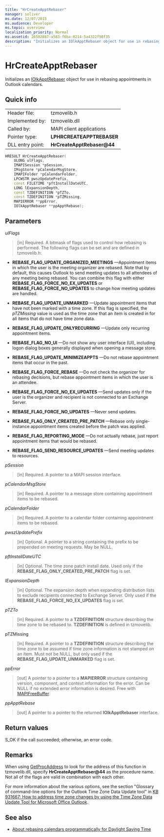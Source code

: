 ```yaml
---
title: "HrCreateApptRebaser"
manager: soliver
ms.date: 12/07/2015
ms.audience: Developer
ms.topic: overview
localization_priority: Normal
ms.assetid: 265028b7-a583-f6ba-0214-5a4322f98f35
description: "Initializes an IOlkApptRebaser object for use in rebasing appointments in Outlook calendars."
---
```


# HrCreateApptRebaser

Initializes an [IOlkApptRebaser](iolkapptrebaser.md) object for use in rebasing appointments in Outlook calendars. 
  
## Quick info

|||
|:-----|:-----|
|Header file:  <br/> |tzmovelib.h  <br/> |
|Implemented by:  <br/> |tzmovelib.dll  <br/> |
|Called by:  <br/> |MAPI client applications  <br/> |
|Pointer type:  <br/> |**LPHRCREATEAPPTREBASER** <br/> |
|DLL entry point:  <br/> |**HrCreateApptRebaser@44** <br/> |
   
```cpp
HRESULT HrCreateApptRebaser(  
    ULONG ulFlags, 
    IMAPISession *pSession, 
    IMsgStore *pCalendarMsgStore, 
    IMAPIFolder *pCalendarFolder, 
    LPCWSTR pwszUpdatePrefix, 
    const FILETIME *pftInstallDateUTC, 
    LONG lExpansionDepth, 
    const TZDEFINITION *pTZTo, 
    const TZDEFINITION *pTZMissing, 
    MAPIERROR **ppError, 
    IOlkApptRebaser **ppApptRebase); 

```

## Parameters

_ulFlags_
  
> [in] Required. A bitmask of flags used to control how rebasing is performed. The following flags can be set and are defined in tzmovelib.h:
    
   - **REBASE_FLAG_UPDATE_ORGANIZED_MEETINGS** —Appointment items in which the user is the meeting organizer are rebased. Note that by default, this causes Outlook to send meeting updates to all attendees of any meeting being rebased. You can combine this flag with either **REBASE_FLAG_FORCE_NO_EX_UPDATES** or **REBASE_FLAG_FORCE_NO_UPDATES** to change how meeting updates are handled. 
    
   - **REBASE_FLAG_UPDATE_UNMARKED** —Update appointment items that have not been marked with a time zone. If this flag is specified, the  *pTZMissing*  value is used as the time zone that an item is created in for all items that do not have time zone data. 
    
   - **REBASE_FLAG_UPDATE_ONLYRECURRING** —Update only recurring appointment items. 
    
   - **REBASE_FLAG_NO_UI** —Do not show any user interface (UI), including logon dialog boxes generally displayed when opening a message store. 
    
   - **REBASE_FLAG_UPDATE_MINIMIZEAPPTS** —Do not rebase appointment items that occur in the past. 
    
   - **REBASE_FLAG_FORCE_REBASE** —Do not check the organizer for rebasing decisions, but rebase appointment items in which the user is an attendee. 
    
   - **REBASE_FLAG_FORCE_NO_EX_UPDATES** —Send updates only if the user is the organizer and recipient is not connected to an Exchange Server. 
    
   - **REBASE_FLAG_FORCE_NO_UPDATES** —Never send updates. 
    
   - **REBASE_FLAG_ONLY_CREATED_PRE_PATCH** —Rebase only single-instance appointment items created before the patch was applied. 
    
   - **REBASE_FLAG_REPORTING_MODE** —Do not actually rebase, just report appointment items that would be rebased. 
    
   - **REBASE_FLAG_SEND_RESOURCE_UPDATES** —Send meeting updates to resources. 
    
_pSession_
  
> [in] Required. A pointer to a MAPI session interface.
    
_pCalendarMsgStore_
  
> [in] Required. A pointer to a message store containing appointment items to be rebased.
    
_pCalendarFolder_
  
> [in] Required. A pointer to a calendar folder containing appointment items to be rebased.
    
_pwszUpdatePrefix_
  
> [in] Optional. A pointer to a string containing the prefix to be prepended on meeting requests. May be NULL.
    
_pftInstallDateUTC_
  
> [in] Optional. The time zone patch install date. Used only if the **REBASE_FLAG_ONLY_CREATED_PRE_PATCH** flag is set. 
    
_IExpansionDepth_
  
> [in] Optional. The expansion depth when expanding distribution lists to exclude recipients connected to Exchange Server. Only used if the **REBASE_FLAG_FORCE_NO_EX_UPDATES** flag is set. 
    
_pTZTo_
  
> [in] Required. A pointer to a **TZDEFINITION** structure describing the time zone to be rebased to. **TZDEFINITION** is defined in tzmovelib. 
    
pTZMissing
  
> [in] Required. A pointer to a **TZDEFINITION** structure describing the time zone to be assumed if time zone information is not stamped on an item. Must not be NULL, but only used if the **REBASE_FLAG_UPDATE_UNMARKED** flag is set. 
    
_ppError_
  
> [out] A pointer to a pointer to a **MAPIERROR** structure containing version, component, and context information for the error. Can be NULL if no extended error information is desired. Free with [MAPIFreeBuffer](http://msdn.microsoft.com/library/9412594f-8acc-4c7e-a668-4ec1da0ad9cf%28Office.15%29.aspx). 
    
_ppApptRebase_
  
> [out] A pointer to a pointer to the returned **IOlkApptRebaser** interface. 
    
## Return values

S_OK if the call succeeded; otherwise, an error code.
  
## Remarks

When using [GetProcAddress](http://msdn.microsoft.com/library/a0d7fc09-f888-4f46-a571-d3719a627597%28Office.15%29.aspx) to look for the address of this function in tzmovelib.dll, specify **HrCreateApptRebaser@44** as the procedure name. Not all of the flags are valid in combination with each other. 
  
For more information about the various options, see the section "Glossary of command-line options for the Outlook Time Zone Data Update tool" in [KB 931667: How to address time zone changes by using the Time Zone Data Update Tool for Microsoft Office Outlook](http://support.microsoft.com/kb/931667/en-us).
  
## See also

- [About rebasing calendars programmatically for Daylight Saving Time](about-rebasing-calendars-programmatically-for-daylight-saving-time.md)

